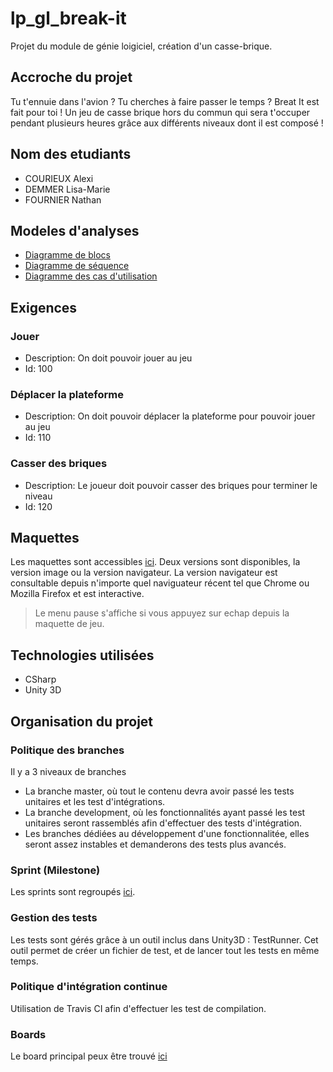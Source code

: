 # lp_gl_break-it
Projet du module de génie loigiciel, création d'un casse-brique.

## Accroche du projet
Tu t'ennuie dans l'avion ? Tu cherches à faire passer le temps ? Breat It est fait pour toi ! Un jeu de casse brique hors du commun qui sera t'occuper pendant plusieurs heures grâce aux différents niveaux dont il est composé ! 
## Nom des etudiants
- COURIEUX Alexi
- DEMMER Lisa-Marie
- FOURNIER Nathan
## Modeles d'analyses
- [Diagramme de blocs](https://github.com/AlexiGhost/lp_gl_break-it/blob/master/Documentation/Diagrammes/Diagramme_de_blocs.pdf)
- [Diagramme de séquence](https://github.com/AlexiGhost/lp_gl_break-it/blob/master/Documentation/Diagrammes/Diagramme_de_sequence.pdf)
- [Diagramme des cas d'utilisation](https://github.com/AlexiGhost/lp_gl_breakit/blob/master/Documentation/Diagrammes/Diagramme_de_cas_d_utilisation.pdf)
## Exigences
### Jouer
- Description: On doit pouvoir jouer au jeu 
- Id: 100
### Déplacer la plateforme
- Description: On doit pouvoir déplacer la plateforme pour pouvoir jouer au jeu
- Id: 110
### Casser des briques
- Description: Le joueur doit pouvoir casser des briques pour terminer le niveau
- Id: 120
## Maquettes
Les maquettes sont accessibles [ici](https://github.com/AlexiGhost/lp_gl_break-it/tree/master/Documentation/Maquettes).
Deux versions sont disponibles, la version image ou la version navigateur.
La version navigateur est consultable depuis n'importe quel naviguateur récent tel que Chrome ou Mozilla Firefox et est interactive.
> Le menu pause s'affiche si vous appuyez sur echap depuis la maquette de jeu.
## Technologies utilisées
- CSharp
- Unity 3D
## Organisation du projet

### Politique des branches
Il y a 3 niveaux de branches
- La branche master, où tout le contenu devra avoir passé les tests unitaires et les test d'intégrations.
- La branche development, où les fonctionnalités ayant passé les test unitaires seront rassemblés afin d'effectuer des tests d'intégration.
- Les branches dédiées au développement d'une fonctionnalitée, elles seront assez instables et demanderons des tests plus avancés.
### Sprint (Milestone)
Les sprints sont regroupés [ici](https://github.com/AlexiGhost/lp_gl_break-it/milestones).
### Gestion des tests
Les tests sont gérés grâce à un outil inclus dans Unity3D : TestRunner. Cet outil permet de créer un fichier de test, et de lancer tout les tests en même temps.
### Politique d'intégration continue
Utilisation de Travis CI afin d'effectuer les test de compilation.
### Boards
Le board principal peux être trouvé [ici](https://github.com/AlexiGhost/lp_gl_break-it/projects/1)
